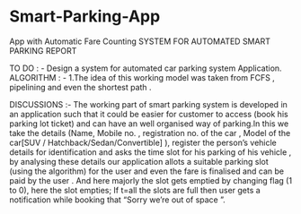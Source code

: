 # Smart-Parking-App
App with Automatic Fare Counting
SYSTEM FOR AUTOMATED SMART PARKING
REPORT

TO DO              : -    Design a system for automated car parking system Application.
ALGORITHM   : -   1.The idea of this working model  was taken from  FCFS , pipelining and even the shortest path .


DISCUSSIONS    :-     The working part of smart parking system is developed in an application such that it could be easier for customer  to access (book his parking lot ticket) and can have an well organised way of parking.In this we take the details (Name, Mobile no. , registration no. of the car , Model of the car[SUV / Hatchback/Sedan/Convertible] ), register the person’s vehicle details for identification  and asks the time slot for his parking of his vehicle , by analysing these details our application allots a suitable parking slot (using the algorithm) for the user and even the fare is finalised and can be paid by the user .
And here majorly the slot gets emptied by changing flag (1 to 0), here the slot empties;
If t=all the slots are full then user gets a notification while booking that “Sorry we’re out of space ”.
